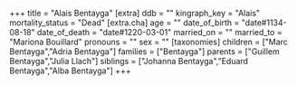 +++
title = "Alais Bentayga"
[extra]
ddb = ""
kingraph_key = "Alais"
mortality_status = "Dead"
[extra.cha]
age = ""
date_of_birth = "date#1134-08-18"
date_of_death = "date#1220-03-01"
married_on = ""
married_to = "Mariona Bouillard"
pronouns = ""
sex = ""
[taxonomies]
children = ["Marc Bentayga","Adria Bentayga"]
families = ["Bentayga"]
parents = ["Guillem Bentayga","Julia Llach"]
siblings = ["Johanna Bentayga","Eduard Bentayga","Alba Bentayga"]
+++

